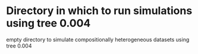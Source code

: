 # Directory in which to run simulations using tree 0.004

empty directory to simulate compositionally heterogeneous datasets using tree 0.004
